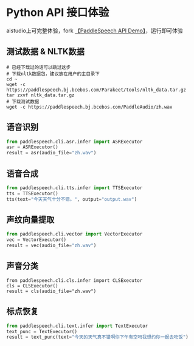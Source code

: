 # Python API 接口体验

aistudio上可完整体验，fork [【PaddleSpeech API Demo】](https://aistudio.baidu.com/aistudio/projectdetail/4281335?shared=1)，运行即可体验


## 测试数据 & NLTK数据

```shell
# 已经下载过的话可以跳过这步
# 下载nltk数据包，建议放在用户的主目录下
cd ~
wget -c https://paddlespeech.bj.bcebos.com/Parakeet/tools/nltk_data.tar.gz
tar zxvf nltk_data.tar.gz
# 下载测试数据
wget -c https://paddlespeech.bj.bcebos.com/PaddleAudio/zh.wav
```


## 语音识别

```python
from paddlespeech.cli.asr.infer import ASRExecutor
asr = ASRExecutor()
result = asr(audio_file="zh.wav")
```

## 语音合成

```python
from paddlespeech.cli.tts.infer import TTSExecutor
tts = TTSExecutor()
tts(text="今天天气十分不错。", output="output.wav")
```

## 声纹向量提取

```python
from paddlespeech.cli.vector import VectorExecutor
vec = VectorExecutor()
result = vec(audio_file="zh.wav")
```

## 声音分类

```
from paddlespeech.cli.cls.infer import CLSExecutor
cls = CLSExecutor()
result = cls(audio_file="zh.wav")
```


## 标点恢复

```python
from paddlespeech.cli.text.infer import TextExecutor
text_punc = TextExecutor()
result = text_punc(text="今天的天气真不错啊你下午有空吗我想约你一起去吃饭")
```

